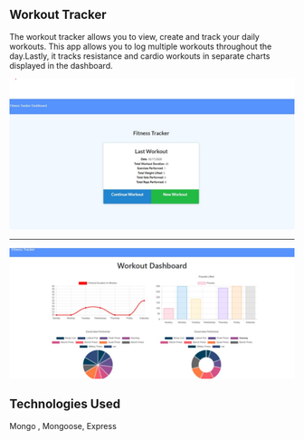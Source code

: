 ## Workout Tracker 
The workout tracker allows you to view, create and track your daily workouts. This app allows you to log  multiple workouts throughout the day.Lastly, it tracks resistance and cardio workouts in separate charts displayed in the dashboard.

<img src="assets\front.jpg">

<hr>

<img src="assets\dashboard.jpg">

## Technologies Used
Mongo , Mongoose, Express 
